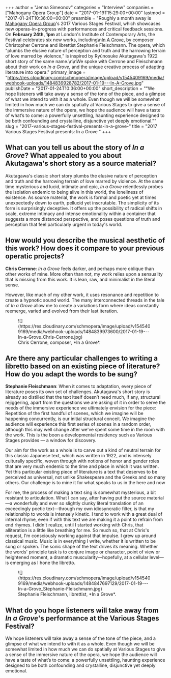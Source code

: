+++
author = "Jenna Simeonov"
categories = "Interview"
companies = ["Mahogany Opera Group"]
date = "2017-01-19T15:29:00+00:00"
lastmod = "2017-01-24T10:36:00+00:00"
preamble = "Roughly a month away is [Mahogany Opera Group](/scene/companies/mahogany-opera-group/)'s 2017 Various Stages Festival, which showcases new operas-in-progress with performances and critical feedback sessions. On **February 24th, 1pm** at London's Institute of Contemporary Arts, the Festival celebrates six new works, including\n[In A Grove](http://www.mahoganyoperagroup.co.uk/productions/various-stages-festival-2017/in-a-grove/), by composer Christopher Cerrone and librettist Stephanie Fleischmann. The opera, which \"plumbs the elusive nature of perception and truth and the harrowing terrain of love marred by violence,\" is inspired by Ryūnosuke Akutagawa's 1922 short story of the same name.\n\nWe spoke with Cerrone and Fleischmann about their work on *In a Grove*, and the unique creative process of adapting literature into opera."
primary_image = "https://res.cloudinary.com/schmopera/image/upload/v1545409169/media/webhook-uploads/1484839928782/2017-01-19---In-A-Grove.jpg"
publishDate = "2017-01-24T10:36:00+00:00"
short_description = "&quot;We hope listeners will take away a sense of the tone of the piece, and a glimpse of what we intend to with it as a whole. Even though we will be somewhat limited in how much we can do spatially at Various Stages to give a sense of the immersive nature of the opera, we hope the audience will have a taste of what’s to come: a powerfully unsettling, haunting experience designed to be both confounding and crystalline, disjunctive yet deeply emotional.&quot;"
slug = "2017-various-stages-festival-presents-in-a-grove-"
title = "2017 Various Stages Festival presents: In a Grove "
+++

## What can you tell us about the story of *In a Grove*? What appealed to you about Akutagawa's short story as a source material?

Akutagawa's classic short story plumbs the elusive nature of perception and truth and the harrowing terrain of love marred by violence. At the same time mysterious and lucid, intimate and epic, *In a Grove* relentlessly probes the isolation endemic to being alive in this world, the loneliness of existence. As source material, the work is formal and poetic yet at times unexpectedly down to earth, pellucid yet inscrutable. The simplicity of its form is surprisingly deceptive. It offers up the possibility of radical shifts in scale, extreme intimacy and intense emotionality within a container that suggests a more distanced perspective, and poses questions of truth and perception that feel particularly urgent in today's world.

## How would you describe the musical aesthetic of this work? How does it compare to your previous operatic projects?

**Chris Cerrone**: *In a Grove* feels darker, and perhaps more oblique than other works of mine. More often than not, my work relies upon a sensuality that is missing from this work. It is lean, raw, and minimalist in the literal sense. 

However, like much of my other work, it uses resonance and repetition to create a hypnotic sound world. The many interconnected threads in the tale of *In a Grove* allow me to create a variations form where ideas constantly reemerge, varied and evolved from their last iteration. 

<figure data-type="image">
![](https://res.cloudinary.com/schmopera/image/upload/v1545409169/media/webhook-uploads/1484839973600/2017-01-19---In-a-Grove_Chris-Cerrone.jpg)
<figcaption>Chris Cerrone, composer, *In a Grove*.</figcaption>
</figure>
 
## Are there any particular challenges to writing a libretto based on an existing piece of literature? How do you adapt the words to be sung?

**Stephanie Fleischmann**: When it comes to adaptation, every piece of literature poses its own set of challenges. Akutagawa's short story is already so distilled that the text itself doesn’t need much, if any, structural rejiggering, apart from the questions we are asking of it in order to serve the needs of the immersive experience we ultimately envision for the piece: Repetition of the first handful of scenes, which we imagine will be happening concurrently, is our initial structural conceit. We imagine the audience will experience this first series of scenes in a random order, although this may well change after we've spent some time in the room with the work. This is the boon a developmental residency such as Various Stages provides — a window for discovery.

Our aim for the work as a whole is to carve out a kind of neutral terrain for this classic Japanese text, which was written in 1922, and is intensely culturally specific, woven through with notions of honor and gender roles that are very much endemic to the time and place in which it was written. Yet this particular existing piece of literature is a text that deserves to be perceived as universal, not unlike Shakespeare and the Greeks and so many others. Our challenge is to mine it for what speaks to us in the here and now 

For me, the process of making a text sing is somewhat mysterious, a bit resistant to articulation. What I can say, after having put the source material—a wonderfully and ever so slightly clunky literal translation of an exceedingly poetic text—through my own idiosyncratic filter, is that my relationship to words is intensely kinetic. I tend to work with a great deal of internal rhyme, even if with this text we are making it a point to refrain from end rhymes. I didn't realize, until I started working with Chris, that alliteration is a little like breathing for me. So much so, that at Chris's request, I'm consciously working against that impulse. I grew up around classical music. Music is in everything I write, whether it is written to be sung or spoken. The sonic shape of the text drives its meaning. Whether the words' principle task is to conjure image or character, point of view or heightened moment, a dramatic muscularity—hopefully, at a cellular level—is emerging as I hone the libretto.

<figure data-type="image">
![](https://res.cloudinary.com/schmopera/image/upload/v1545409169/media/webhook-uploads/1484847697129/2017-01-19---In-a-Grove_Stephanie-Fleischmann.jpg)
<figcaption>Stephanie Fleischmann, librettist, *In a Grove*.</figcaption>
</figure>

## What do you hope listeners will take away from *In a Grove*'s performance at the Various Stages Festival?

We hope listeners will take away a sense of the tone of the piece, and a glimpse of what we intend to with it as a whole. Even though we will be somewhat limited in how much we can do spatially at Various Stages to give a sense of the immersive nature of the opera, we hope the audience will have a taste of what’s to come: a powerfully unsettling, haunting experience designed to be both confounding and crystalline, disjunctive yet deeply emotional.
